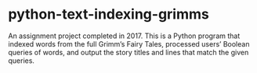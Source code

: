# python-text-indexing-grimms
An assignment project completed in 2017. This is a Python program that indexed words from the full Grimm’s Fairy Tales, processed users’ Boolean queries of words, and output the story titles and lines that match the given queries.
